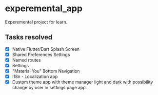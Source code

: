 # experemental_app

Experemental project for learn.

## Tasks resolved

- [x] Native Flutter/Dart Splash Screen
- [x] Shared Preferences Settings
- [x] Named routes
- [x] Settings
- [x] "Material You" Bottom Navigation
- [x] i18n - Localization app
- [x] Custom theme app with theme manager light and dark with possibility change by user in settings page app.